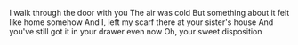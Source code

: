 I walk through the door with you
The air was cold
But something about it felt like home somehow
And I, left my scarf there at your sister's house
And you've still got it in your drawer even now
Oh, your sweet disposition